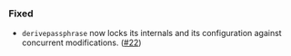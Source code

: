 ### Fixed

  - `derivepassphrase` now locks its internals and its configuration against
    concurrent modifications. ([#22])

[#22]: https://github.com/the-13th-letter/derivepassphrase/issues/22
